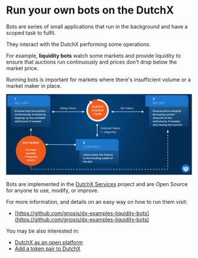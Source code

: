 # Run your own bots on the DutchX
Bots are series of small applications that run in the background and have a
scoped task to fulfil.

They interact with the DutchX performing some operations.

For example, **liquidity bots** watch some markets and provide liquidity to ensure
that auctions run continuously and prices don't drop below the market price.

Running bots is important for markets where there's insufficient volume or a
market maker in place.

![Bots cycle](./_static/bots-cycle.png)

Bots are implemented in the
[DutchX Services](https://github.com/gnosis/dx-services) project and are Open
Source for anyone to use, modify, or improve.

For more information, and details on an easy way on how to run them visit:
* [https://github.com/gnosis/dx-examples-liquidity-bots](https://github.com/gnosis/dx-examples-liquidity-bots)

You may be also interested in:
* [DutchX as an open platform](./dutchx-as-an-open-platform.html)
* [Add a token pair to DutchX](./add-token-pair.html)
